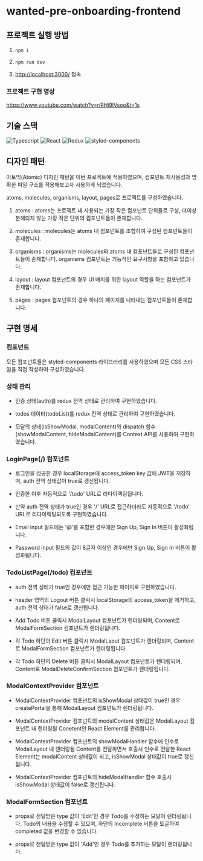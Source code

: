 # wanted-pre-onboarding-frontend

## 프로젝트 실행 방법

1. <code>npm i</code>

2. <code>npm run dev</code>

3. <a href="http://localhost:3000/" target="_blank">http://localhost:3000/</a> 접속

### 프로젝트 구현 영상

<a href="https://www.youtube.com/watch?v=riRHi9lVsoo&t=1s">https://www.youtube.com/watch?v=riRHi9lVsoo&t=1s</a>

## 기술 스택

  <img src="https://img.shields.io/badge/typescript-3178C6?style=for-the-badge&logo=typescript&logoColor=white" alt="Typescript">
  <img src="https://img.shields.io/badge/react-61DAFB?style=for-the-badge&logo=react&logoColor=white" alt="React">
  <img src="https://img.shields.io/badge/redux-764ABC?style=for-the-badge&logo=redux&logoColor=white" alt="Redux">
  <img src="https://img.shields.io/badge/styledcomponents-DB7093?style=for-the-badge&logo=styledcomponents&logoColor=white" alt="styled-components">

## 디자인 패턴

아토믹(Atomic) 디자인 패턴을 이번 프로젝트에 적용하였으며, 컴포넌트 재사용성과 명확한 파일 구조를 적용해보고자 사용하게 되었습니다.

atoms, molecules, organisms, layout, pages로 프로젝트를 구성하였습니다.

1. atoms
   : atoms는 프로젝트 내 사용되는 가장 작은 컴포넌트 단위들로 구성, 더이상 분해되지 않는 가장 작은 단위의 컴포넌트들이 존재합니다.

2. molecules
   : molecules는 atoms 내 컴포넌트를 조합하여 구성된 컴포넌트들이 존재합니다.

3. organisms
   : organisms는 molecules와 atoms 내 컴포넌트들로 구성된 컴포넌트들이 존재합니다.
   organisms 컴포넌트는 기능적인 요구사항을 포함하고 있습니다.

4. layout
   : layout 컴포넌트의 경우 UI 배치를 위한 layout 역할을 하는 컴포넌트가 존재합니다.

5. pages
   : pages 컴포넌트의 경우 하나의 페이지를 나타내는 컴포넌트들이 존재합니다.

## 구현 명세

### 컴포넌트

모든 컴포넌트들은 styled-components 라이브러리를 사용하였으며 모든 CSS 스타일을 직접 작성하여 구성하였습니다.

### 상태 관리

- 인증 상태(auth)를 redux 전역 상태로 관리하여 구현하였습니다.

- todos 데이터(todoList)를 redux 전역 상태로 관리하여 구현하였습니다.

- 모달의 상태(isShowModal, modalContent)와 dispatch 함수(showModalContent, hideModalContent)를 Context API를 사용하여 구현하였습니다.

### LoginPage(/) 컴포넌트

- 로그인을 성공한 경우 localStorage에 access_token key 값에 JWT을 저장하며, auth 전역 상태값이 true로 갱신됩니다.

- 인증한 이후 자동적으로 '/todo' URL로 리다이렉팅됩니다.

- 만약 auth 전역 상태가 true인 경우 '/' URL로 접근하더라도 자동적으로 '/todo' URL로 리다이렉팅되도록 구현하였습니다.

- Email input 필드에는 '@'를 포함한 경우에만 Sign Up, Sign In 버튼이 활성화됩니다.

- Password input 필드의 값이 8글자 이상인 경우에만 Sign Up, Sign In 버튼이 활성화됩니다.

### TodoListPage(/todo) 컴포넌트

- auth 전역 상태가 true인 경우에만 접근 가능한 페이지로 구현하였습니다.

- header 영역의 Logout 버튼 클릭시 localStorage의 access_token을 제거하고, auth 전역 상태가 false로 갱신됩니다.

- Add Todo 버튼 클릭시 ModalLayout 컴포넌트가 렌더링되며, Content로 ModalFormSection 컴포넌트가 렌더링됩니다.

- 각 Todo 하단의 Edit 버튼 클릭시 ModalLaout 컴포넌트가 렌더링되며, Content로 ModalFormSection 컴포넌트가 렌더링됩니다.

- 각 Todo 하단의 Delete 버튼 클릭시 ModalLayout 컴포넌트가 렌더링되며, Content로 ModalDeleteConfirmSection 컴포넌트가 렌더링됩니다.

### ModalContextProvider 컴포넌트

- ModalContextProvider 컴포넌트의 isShowModal 상태값이 true인 경우 createPortal을 통해 ModalLayout 컴포넌트가 렌더링됩니다.

- ModalContextProvider 컴포넌트의 modalContent 상태값은 ModalLayout 컴포넌트 내 렌더링될 Conetent인 React Element를 관리합니다.

- ModalContextProvider 컴포넌트의 showModalHandler 함수에 인수로 ModalLayout 내 렌더링될 Content를 전달하면서 호출시 인수로 전달한 React Element는 modalContent 상태값이 되고, isShowModal 상태값이 true로 갱신됩니다.

- ModalContextProvider 컴포넌트의 hideModalHandler 함수 호출시 isShowModal 상태값이 false로 갱신됩니다.

### ModalFormSection 컴포넌트

- props로 전달받은 type 값이 'Edit'인 경우 Todo를 수정하는 모달이 렌더링됩니다. Todo의 내용을 수정할 수 있으며, 하단의 Incomplete 버튼을 토글하여 completed 값을 변경할 수 있습니다.

- props로 전달받은 type 값이 'Add'인 경우 Todo를 추가하는 모달이 렌더링됩니다.
